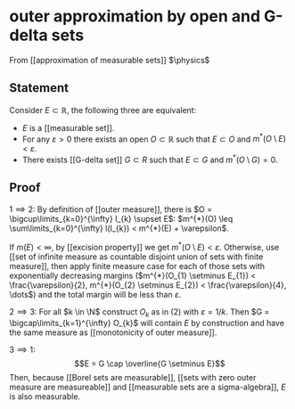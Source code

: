 # outer approximation by open and G-delta sets
From [[approximation of measurable sets]]
$\physics$
## Statement
Consider $E \subset \mathbb{R}$, the following three are equivalent:
- $E$ is a [[measurable set]].
- For any $\varepsilon > 0$ there exists an open $O \subset \mathbb{R}$ such that $E \subset O$ and $m^{*}(O \setminus E) < \varepsilon$.
- There exists [[G-delta set]] $G \subset R$ such that $E \subset G$ and $m^{*}(O \setminus G) = 0$.

## Proof
$1 \implies 2$:
By definition of [[outer measure]], there is $O = \bigcup\limits_{k=0}^{\infty} I_{k} \supset E$: $m^{*}(O) \leq \sum\limits_{k=0}^{\infty} l(I_{k}) < m^{*}(E) + \varepsilon$.

If $m(E) < \infty$, by [[excision property]] we get $m^{*}(O \setminus E) < \varepsilon$.
Otherwise, use [[set of infinite measure as countable disjoint union of sets with finite measure]], then apply finite measure case for each of those sets with exponentially decreasing margins ($m^{*}(O_{1} \setminus E_{1}) < \frac{\varepsilon}{2}, m^{*}(O_{2} \setminus E_{2}) < \frac{\varepsilon}{4}, \dots$) and the total margin will be less than $\varepsilon$.

$2 \implies 3$:
For all $k \in \N$ construct $O_{k}$ as in (2) with $\varepsilon = 1/k$. Then $G = \bigcap\limits_{k=1}^{\infty} O_{k}$ will contain $E$ by construction and have the same measure as [[monotonicity of outer measure]].

$3 \implies 1$:
$$E = G \cap \overline{G \setminus E}$$
Then, because [[Borel sets are measurable]], [[sets with zero outer measure are measureable]] and [[measurable sets are a sigma-algebra]], $E$ is also measurable.

